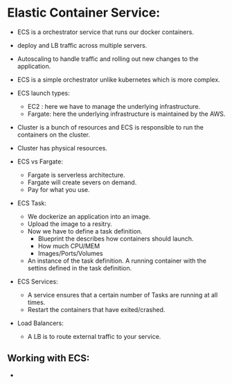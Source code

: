 # Elastic Container Service:

- ECS is a orchestrator service that runs our docker containers.
- deploy and LB traffic across multiple servers.
- Autoscaling to handle traffic and rolling out new changes to the application.


- ECS is a simple orchestrator unlike kubernetes which is more complex.

- ECS launch types:
    - EC2 : here we have to manage the underlying infrastructure.
    - Fargate: here the underlying infrastructure is maintained by the AWS.
- Cluster is a bunch of resources and ECS is responsible to run the containers on the cluster.
- Cluster has physical resources. 

- ECS vs Fargate:
    - Fargate is serverless architecture.
    - Fargate will create severs on demand.
    - Pay for what you use.
- ECS Task:
    - We dockerize an application into an image.
    - Upload the image to a resitry.
    - Now we have to define a task definition.
        - Blueprint the describes how containers should launch.
        - How much CPU/MEM
        - Images/Ports/Volumes
    - An instance of the task definition. A running container with the settins defined in the task definition.
- ECS Services:
    - A service ensures that a certain number of Tasks are running at all times.
    - Restart the containers that have exited/crashed.

- Load Balancers:
    - A LB is to route external traffic to your service.



## Working with ECS:

- 

